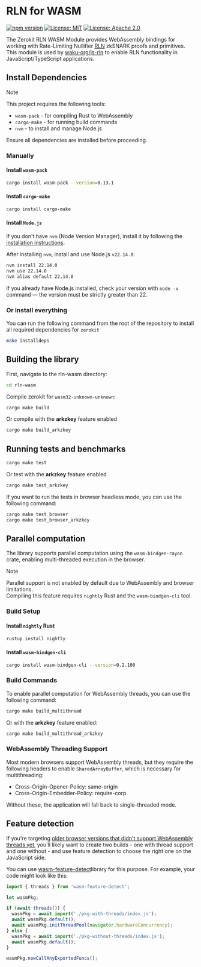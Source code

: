 # RLN for WASM

[![npm version](https://badge.fury.io/js/@waku%2Fzerokit-rln-wasm.svg)](https://badge.fury.io/js/@waku%2Fzerokit-rln-wasm)
[![License: MIT](https://img.shields.io/badge/License-MIT-blue.svg)](https://opensource.org/licenses/MIT)
[![License: Apache 2.0](https://img.shields.io/badge/License-Apache%202.0-blue.svg)](https://opensource.org/licenses/Apache-2.0)

The Zerokit RLN WASM Module provides WebAssembly bindings for working with
Rate-Limiting Nullifier [RLN](https://rfc.vac.dev/spec/32/) zkSNARK proofs and primitives.
This module is used by [waku-org/js-rln](https://github.com/waku-org/js-rln/) to enable
RLN functionality in JavaScript/TypeScript applications.

## Install Dependencies

> [!NOTE]
> This project requires the following tools:
>
> - `wasm-pack` - for compiling Rust to WebAssembly
> - `cargo-make` - for running build commands
> - `nvm` - to install and manage Node.js
>
> Ensure all dependencies are installed before proceeding.

### Manually

#### Install `wasm-pack`

```bash
cargo install wasm-pack --version=0.13.1
```

#### Install `cargo-make`

```bash
cargo install cargo-make
```

#### Install `Node.js`

If you don't have `nvm` (Node Version Manager), install it by following 
the [installation instructions](https://github.com/nvm-sh/nvm?tab=readme-ov-file#install--update-script).

After installing `nvm`, install and use Node.js `v22.14.0`:

```bash
nvm install 22.14.0
nvm use 22.14.0
nvm alias default 22.14.0
```

If you already have Node.js installed,
check your version with `node -v` command — the version must be strictly greater than 22.

### Or install everything

You can run the following command from the root of the repository to install all required dependencies for `zerokit`

```bash
make installdeps
```

## Building the library

First, navigate to the rln-wasm directory:

```bash
cd rln-wasm
```

Compile zerokit for `wasm32-unknown-unknown`:

```bash
cargo make build
```

Or compile with the **arkzkey** feature enabled

```bash
cargo make build_arkzkey
```

## Running tests and benchmarks

```bash
cargo make test
```

Or test with the **arkzkey** feature enabled

```bash
cargo make test_arkzkey
```

If you want to run the tests in browser headless mode, you can use the following command:

```bash
cargo make test_browser
cargo make test_browser_arkzkey
```

## Parallel computation

The library supports parallel computation using the `wasm-bindgen-rayon` crate,
enabling multi-threaded execution in the browser.

> [!NOTE]
> Parallel support is not enabled by default due to WebAssembly and browser limitations. \
> Compiling this feature requires `nightly` Rust and the `wasm-bindgen-cli` tool.

### Build Setup

#### Install `nightly` Rust

```bash
rustup install nightly
```

#### Install `wasm-bindgen-cli`

```bash
cargo install wasm-bindgen-cli --version=0.2.100
```

### Build Commands

To enable parallel computation for WebAssembly threads, you can use the following command:

```bash
cargo make build_multithread
```

Or with the **arkzkey** feature enabled:

```bash
cargo make build_multithread_arkzkey
```

### WebAssembly Threading Support

Most modern browsers support WebAssembly threads,
but they require the following headers to enable `SharedArrayBuffer`, which is necessary for multithreading:

- Cross-Origin-Opener-Policy: same-origin
- Cross-Origin-Embedder-Policy: require-corp

Without these, the application will fall back to single-threaded mode.

## Feature detection

If you're targeting [older browser versions that didn't support WebAssembly threads yet](https://webassembly.org/roadmap/),
you'll likely want to create two builds - one with thread support and one without -
and use feature detection to choose the right one on the JavaScript side.

You can use [wasm-feature-detect](https://github.com/GoogleChromeLabs/wasm-feature-detect)library for this purpose.
For example, your code might look like this:

```js
import { threads } from 'wasm-feature-detect';

let wasmPkg;

if (await threads()) {
  wasmPkg = await import('./pkg-with-threads/index.js');
  await wasmPkg.default();
  await wasmPkg.initThreadPool(navigator.hardwareConcurrency);
} else {
  wasmPkg = await import('./pkg-without-threads/index.js');
  await wasmPkg.default();
}

wasmPkg.nowCallAnyExportedFuncs();
```

